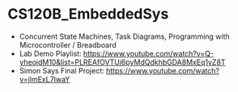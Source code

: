 # CS120B_EmbeddedSys
- Concurrent State Machines, Task Diagrams, Programming with Microcontroller / Breadboard
- Lab Demo Playlist: https://www.youtube.com/watch?v=Q-yheojdM10&list=PLREAfOVTUi6pyMdQdkhbGDA8MxEq1yZ8T
- Simon Says Final Project: https://www.youtube.com/watch?v=jlmExL7IwaY
